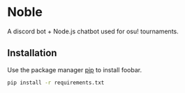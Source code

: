 # Noble

A discord bot + Node.js chatbot used for osu! tournaments.

## Installation

Use the package manager [pip](https://pip.pypa.io/en/stable/) to install foobar.

```bash
pip install -r requirements.txt
```
